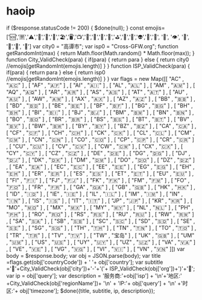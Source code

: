 # haoip
if ($response.statusCode != 200) {   $done(null); }  const emojis= ['🆘','🈲','⚠️','🔞','📵','🚦','🏖','🖥','📺','🐧','🐬','🦉','🍄','⛳️','🚴','🤑','👽','🤖','🎃', '👺', '👁', '🐶', '🐼','🐌', '👥'] var city0 = "高谭市"; var isp0 = "Cross-GFW.org"; function getRandomInt(max) {   return Math.floor(Math.random() * Math.floor(max)); }  function City_ValidCheck(para) {   if(para) {   return para   } else   {   return city0 //emojis[getRandomInt(emojis.length)]   } }  function ISP_ValidCheck(para) {   if(para) {   return para   } else   {   return isp0 //emojis[getRandomInt(emojis.length)]   } }  var flags = new Map([[ "AC" , "🇦🇨" ] , [ "AF" , "🇦🇫" ] , [ "AI" , "🇦🇮" ] , [ "AL" , "🇦🇱" ] , [ "AM" , "🇦🇲" ] , [ "AQ" , "🇦🇶" ] , [ "AR" , "🇦🇷" ] , [ "AS" , "🇦🇸" ] , [ "AT" , "🇦🇹" ] , [ "AU" , "🇦🇺" ] , [ "AW" , "🇦🇼" ] , [ "AX" , "🇦🇽" ] , [ "AZ" , "🇦🇿" ] , [ "BB" , "🇧🇧" ] , [ "BD" , "🇧🇩" ] , [ "BE" , "🇧🇪" ] , [ "BF" , "🇧🇫" ] , [ "BG" , "🇧🇬" ] , [ "BH" , "🇧🇭" ] , [ "BI" , "🇧🇮" ] , [ "BJ" , "🇧🇯" ] , [ "BM" , "🇧🇲" ] , [ "BN" , "🇧🇳" ] , [ "BO" , "🇧🇴" ] , [ "BR" , "🇧🇷" ] , [ "BS" , "🇧🇸" ] , [ "BT" , "🇧🇹" ] , [ "BV" , "🇧🇻" ] , [ "BW" , "🇧🇼" ] , [ "BY" , "🇧🇾" ] , [ "BZ" , "🇧🇿" ] , [ "CA" , "🇨🇦" ] , [ "CF" , "🇨🇫" ] , [ "CH" , "🇨🇭" ] , [ "CK" , "🇨🇰" ] , [ "CL" , "🇨🇱" ] , [ "CM" , "🇨🇲" ] , [ "CN" , "🇨🇳" ] , [ "CO" , "🇨🇴" ] , [ "CP" , "🇨🇵" ] , [ "CR" , "🇨🇷" ] , [ "CU" , "🇨🇺" ] , [ "CV" , "🇨🇻" ] , [ "CW" , "🇨🇼" ] , [ "CX" , "🇨🇽" ] , [ "CY" , "🇨🇾" ] , [ "CZ" , "🇨🇿" ] , [ "DE" , "🇩🇪" ] , [ "DG" , "🇩🇬" ] , [ "DJ" , "🇩🇯" ] , [ "DK" , "🇩🇰" ] , [ "DM" , "🇩🇲" ] , [ "DO" , "🇩🇴" ] , [ "DZ" , "🇩🇿" ] , [ "EA" , "🇪🇦" ] , [ "EC" , "🇪🇨" ] , [ "EE" , "🇪🇪" ] , [ "EG" , "🇪🇬" ] , [ "EH" , "🇪🇭" ] , [ "ER" , "🇪🇷" ] , [ "ES" , "🇪🇸" ] , [ "ET" , "🇪🇹" ] , [ "EU" , "🇪🇺" ] , [ "FI" , "🇫🇮" ] , [ "FJ" , "🇫🇯" ] , [ "FK" , "🇫🇰" ] , [ "FM" , "🇫🇲" ] , [ "FO" , "🇫🇴" ] , [ "FR" , "🇫🇷" ] , [ "GA" , "🇬🇦" ] , [ "GB" , "🇬🇧" ] , [ "HK" , "🇭🇰" ] , [ "ID" , "🇮🇩" ] , [ "IE" , "🇮🇪" ] , [ "IL" , "🇮🇱" ] , [ "IM" , "🇮🇲" ] , [ "IN" , "🇮🇳" ] , [ "IS" , "🇮🇸" ] , [ "IT" , "🇮🇹" ] , [ "JP" , "🇯🇵" ] , [ "KR" , "🇰🇷" ] , [ "MO" , "🇲🇴" ] , [ "MX" , "🇲🇽" ] , [ "MY" , "🇲🇾" ] , [ "NL" , "🇳🇱" ] , [ "PH" , "🇵🇭" ] , [ "RO" , "🇷🇴" ] , [ "RS" , "🇷🇸" ] , [ "RU" , "🇷🇺" ] , [ "RW" , "🇷🇼" ] , [ "SA" , "🇸🇦" ] , [ "SB" , "🇸🇧" ] , [ "SC" , "🇸🇨" ] , [ "SD" , "🇸🇩" ] , [ "SE" , "🇸🇪" ] , [ "SG" , "🇸🇬" ] , [ "TH" , "🇹🇭" ] , [ "TN" , "🇹🇳" ] , [ "TO" , "🇹🇴" ] , [ "TR" , "🇹🇷" ] , [ "TV" , "🇹🇻" ] , [ "TW" , "宝岛" ] , [ "UK" , "🇬🇧" ] , [ "UM" , "🇺🇲" ] , [ "US" , "🇺🇸" ] , [ "UY" , "🇺🇾" ] , [ "UZ" , "🇺🇿" ] , [ "VA" , "🇻🇦" ] , [ "VE" , "🇻🇪" ] , [ "VG" , "🇻🇬" ] , [ "VI" , "🇻🇮" ] , [ "VN" , "🇻🇳" ]]) var body = $response.body; var obj = JSON.parse(body); var title =flags.get(obj['countryCode']) + ' '+ obj['country']; var subtitle =''+City_ValidCheck(obj['city'])+'-'+'('+ ISP_ValidCheck(obj['org'])+')'+''; var ip = obj['query']; var description = '服务商:'+obj['isp'] + '\n'+'地区:' +City_ValidCheck(obj['regionName'])+ '\n' + 'IP:'+ obj['query'] + '\n' +'时区:'+ obj['timezone']; $done({title, subtitle, ip, description});
